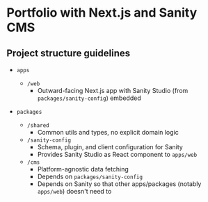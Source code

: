 # Portfolio with Next.js and Sanity CMS

## Project structure guidelines

* `apps`
    * `/web`
        * Outward-facing Next.js app with Sanity Studio (from `packages/sanity-config`) embedded

* `packages`
    * `/shared`
        * Common utils and types, no explicit domain logic
    * `/sanity-config`
        * Schema, plugin, and client configuration for Sanity
        * Provides Sanity Studio as React component to `apps/web`
    * `/cms`
        * Platform-agnostic data fetching
        * Depends on `packages/sanity-config`
        * Depends on Sanity so that other apps/packages (notably `apps/web`) doesn't need to
